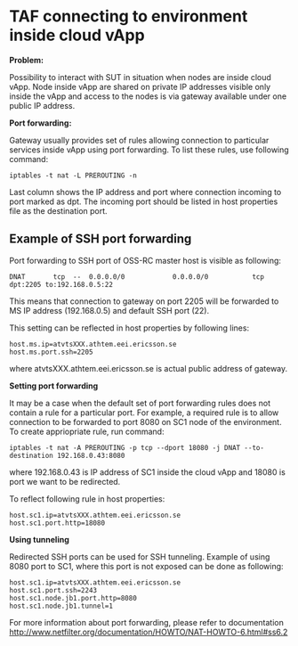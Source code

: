 <head>
   <title>TAF connecting to environment inside cloud vApp</title>
</head>

# TAF connecting to environment inside cloud vApp

**Problem:**

Possibility to interact with SUT in situation when nodes are inside cloud vApp. Node inside vApp are shared on private IP addresses
visible only inside the vApp and access to the nodes is via gateway available under one public IP address.

**Port forwarding:**

Gateway usually provides set of rules allowing connection to particular services inside vApp using port forwarding. To list these rules, use following command:
```
iptables -t nat -L PREROUTING -n
```

Last column shows the IP address and port where connection incoming to port marked as dpt. The incoming port should be listed in host
properties file as the destination port.

## Example of SSH port forwarding

Port forwarding to SSH port of OSS-RC master host is visible as following:

```
DNAT       tcp  --  0.0.0.0/0            0.0.0.0/0           tcp dpt:2205 to:192.168.0.5:22
```

This means that connection to gateway on port 2205 will be forwarded to MS IP address (192.168.0.5) and default SSH port (22).

This setting can be reflected in host properties by following lines:

```
host.ms.ip=atvtsXXX.athtem.eei.ericsson.se
host.ms.port.ssh=2205
```

where atvtsXXX.athtem.eei.ericsson.se is actual public address of gateway.

**Setting port forwarding**

It may be a case when the default set of port forwarding rules does not contain a rule for a particular port. For example, a required rule is to allow connection to be forwarded to port 8080 on SC1 node of the environment. To create appriopriate rule, run command:

```
iptables -t nat -A PREROUTING -p tcp --dport 18080 -j DNAT --to-destination 192.168.0.43:8080
```

where 192.168.0.43 is IP address of SC1 inside the cloud vApp and 18080 is port we want to be redirected.

To reflect following rule in host properties:

```
host.sc1.ip=atvtsXXX.athtem.eei.ericsson.se
host.sc1.port.http=18080
```

**Using tunneling**

Redirected SSH ports can be used for SSH tunneling. Example of using 8080 port to SC1, where this port is not exposed can be done as following:

```
host.sc1.ip=atvtsXXX.athtem.eei.ericsson.se
host.sc1.port.ssh=2243
host.sc1.node.jb1.port.http=8080
host.sc1.node.jb1.tunnel=1
```

For more information about port forwarding, please refer to documentation http://www.netfilter.org/documentation/HOWTO/NAT-HOWTO-6.html#ss6.2
